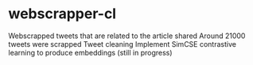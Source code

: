 # webscrapper-cl

Webscrapped tweets that are related to the article shared
Around 21000 tweets were scrapped
Tweet cleaning 
Implement SimCSE contrastive learning to produce embeddings (still in progress) 
